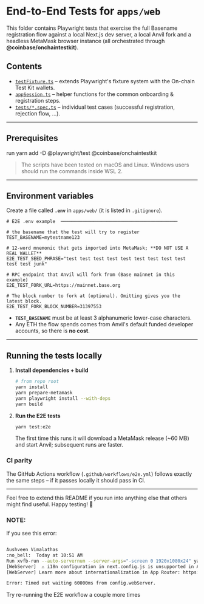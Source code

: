 # End-to-End Tests for `apps/web`

This folder contains Playwright tests that exercise the full Basename registration flow against a local Next.js dev server, a local Anvil fork and a headless MetaMask browser instance (all orchestrated through **@coinbase/onchaintestkit**).

## Contents

- [`testFixture.ts`](./testFixture.ts) – extends Playwright's fixture system with the On-chain Test Kit wallets.
- [`appSession.ts`](./appSession.ts) – helper functions for the common onboarding & registration steps.
- [`tests/*.spec.ts`](./tests) – individual test cases (successful registration, rejection flow, …).

---

## Prerequisites

run yarn add -D @playwright/test @coinbase/onchaintestkit

> The scripts have been tested on macOS and Linux. Windows users should run the commands inside WSL 2.

---

## Environment variables

Create a file called **`.env`** in `apps/web/` (it is listed in `.gitignore`).

```dotenv
# E2E .env example  ───────────────────────────────────────────

# the basename that the test will try to register
TEST_BASENAME=mytestname123

# 12-word mnemonic that gets imported into MetaMask; **DO NOT USE A REAL WALLET**
E2E_TEST_SEED_PHRASE="test test test test test test test test test test test junk"

# RPC endpoint that Anvil will fork from (Base mainnet in this example)
E2E_TEST_FORK_URL=https://mainnet.base.org

# The block number to fork at (optional). Omitting gives you the latest block.
E2E_TEST_FORK_BLOCK_NUMBER=31397553
```

- **`TEST_BASENAME`** must be at least 3 alphanumeric lower-case characters.
- Any ETH the flow spends comes from Anvil's default funded developer accounts, so there is **no cost**.

---

## Running the tests locally

1. **Install dependencies + build**

   ```bash
   # from repo root
   yarn install
   yarn prepare-metamask
   yarn playwright install --with-deps
   yarn build
   ```

2. **Run the E2E tests**

   ```bash
   yarn test:e2e
   ```

   The first time this runs it will download a MetaMask release (~60 MB) and start Anvil; subsequent runs are faster.

### CI parity

The GitHub Actions workflow (`.github/workflows/e2e.yml`) follows exactly the same steps – if it passes locally it should pass in CI.

---

Feel free to extend this README if you run into anything else that others might find useful. Happy testing! 🎉

### NOTE:

If you see this error:

```bash

Aushveen Vimalathas
:no_bell:  Today at 10:51 AM
Run xvfb-run --auto-servernum --server-args="-screen 0 1920x1080x24" yarn test:e2e
[WebServer]  ⚠ i18n configuration in next.config.js is unsupported in App Router.
[WebServer] Learn more about internationalization in App Router: https://nextjs.org/docs/app/building-your-application/routing/internationalization

Error: Timed out waiting 60000ms from config.webServer.
```

Try re-running the E2E workflow a couple more times
